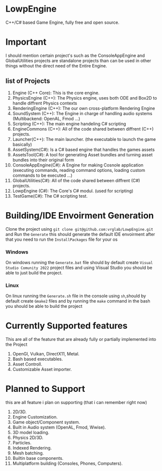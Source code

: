 # LowpEngine
C++/C# based Game Engine, fully free and open source.

# Important
I should mention certain project's such as the ConsoleAppEngine and GlobalUtilities projects are standalone projects than can be used in other things without the direct need of the Entire Engine. 
## list of Projects

1. Engine (C++ Core): This is the core engine.
1. PhysicsEngine (C++): The Physics engine, uses both ODE and Box2D to handle diffrent Physics contexts
1. RenderingEngine (C++): The our own cross-platform Rendering Engine 
1. SoundSystem (C++): The Engine in charge of handling audio systems (Multibackend: OpenAL, Fmod ...)
1. Scripting (C++): The main engine handeling C# scripting
1. EngineCommons (C++): All of the code shared between diffrent (C++) projects.
9. Launcher(C++): The main launcher. (the executable to launch the game basically)
1. AssetSystem(C#): Is a C# based engine that handles the games assets
2. AssetsTool(C#): A tool for generating Asset bundles and turning asset bundles into their original form
3. ConsoleAppEngine(C#): A Engine for making Cosnole application (executing commands, reading command options, loading custom commands to be executed ...)
7. GlobalUtilities(C#): All of the code shared between diffrent (C#) projects.
8. LowpEngine (C#): The Core's C# modul. (used for scripting)
1. TestGame(C#): The C# scripting test.


# Building/IDE Envoirment Generation
Clone the project using `git clone git@github.com:vrglab/LowpEngine.git` and Run the `Generate` this should generate the default IDE envoirment after that you need to run the `InstallPackages` file for your os

### Windows
On windows running the `Generate.bat` file should by default create `Visual Studio Comunity 2022` project files and using Viisual Studio you should be able to just build the project.

### Linux
On linux running the `Generate.sh` file in the console using `sh`,should by default create `Gmake2` files and by running the `make` command in the bash you should be able to build the project

# Currently Supported features
This are all of the feature that are already fully or partially implemented into the Project
1. OpenGl, Vulkan, DirectX11, Metal.
1. Bash based executables.
1. Asset Controll.
1. Customizable Asset importer.

# Planned to Support
this are all feature i plan on supporting (that i can remember right now)
1. 2D/3D.
1. Engine Customization.
1. Game object/Component system.
1. Built in Audio system (OpenAL, Fmod, Wwise).
1. 3D model loading.
1. Physics 2D/3D.
1. Particles.
2. Indexed Rendering.
3. Mesh batching.
4. Builtin base components.
4. Multiplatform building (Consoles, Phones, Computers).
